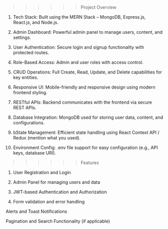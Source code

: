 >>>>>> Project Overview

1. Tech Stack: Built using the MERN Stack – MongoDB, Express.js, React.js, and Node.js.

2. Admin Dashboard: Powerful admin panel to manage users, content, and settings.

3. User Authentication: Secure login and signup functionality with protected routes.

4. Role-Based Access: Admin and user roles with access control.

5. CRUD Operations: Full Create, Read, Update, and Delete capabilities for key entities.

6. Responsive UI: Mobile-friendly and responsive design using modern frontend styling.

7. RESTful APIs: Backend communicates with the frontend via secure REST APIs.

7. Database Integration: MongoDB used for storing user data, content, and configurations.

8. bState Management: Efficient state handling using React Context API / Redux (mention what you used).

9. Environment Config: .env file support for easy configuration (e.g., API keys, database URI).


>>>>>> Features
1. User Registration and Login

2. Admin Panel for managing users and data

3. JWT-based Authentication and Authorization

4. Form validation and error handling

Alerts and Toast Notifications

Pagination and Search Functionality (if applicable)

